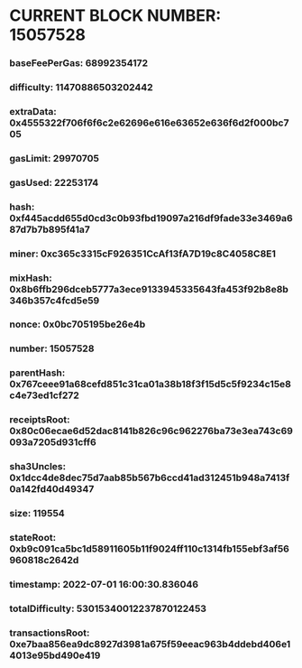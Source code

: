 # CURRENT BLOCK NUMBER: 15057528

### baseFeePerGas: 68992354172
### difficulty: 11470886503202442
### extraData: 0x4555322f706f6f6c2e62696e616e63652e636f6d2f000bc705
### gasLimit: 29970705
### gasUsed: 22253174
### hash: 0xf445acdd655d0cd3c0b93fbd19097a216df9fade33e3469a687d7b7b895f41a7
### miner: 0xc365c3315cF926351CcAf13fA7D19c8C4058C8E1
### mixHash: 0x8b6ffb296dceb5777a3ece9133945335643fa453f92b8e8b346b357c4fcd5e59
### nonce: 0x0bc705195be26e4b
### number: 15057528
### parentHash: 0x767ceee91a68cefd851c31ca01a38b18f3f15d5c5f9234c15e8c4e73ed1cf272
### receiptsRoot: 0x80c06ecae6d52dac8141b826c96c962276ba73e3ea743c69093a7205d931cff6
### sha3Uncles: 0x1dcc4de8dec75d7aab85b567b6ccd41ad312451b948a7413f0a142fd40d49347
### size: 119554
### stateRoot: 0xb9c091ca5bc1d58911605b11f9024ff110c1314fb155ebf3af56960818c2642d
### timestamp: 2022-07-01 16:00:30.836046
### totalDifficulty: 53015340012237870122453
### transactionsRoot: 0xe7baa856ea9dc8927d3981a675f59eeac963b4ddebd406e14013e95bd490e419

